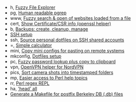 * h, [Fuzzy File Explorer](ex.py)
* pg, [Human readable pgrep](pg.pl)
* www, [Fuzzy search & open of websites loaded from a file](www.py)
* cert, [Show Certificate/CSR info (openssl helper)](cert.pl)
* b, [Backups: create, cleanup, manage](backup.pl)
* [SSH setup](mkssh.pl)
* ssh, [Source personal dotfiles on SSH shared accounts](ssh.pl)
* =, [Simple calculator](calc.pl)
* mini, [Copy mini configs for pasting on remote systems](mini.py)
* mkconfig, [Dotfiles setup](mkconfig/mkconfig.py)
* pc, [Fuzzy password lookup plus copy to clipboard](pc.pl)
* vpn, [OpenVPN helper for NordVPN](vpn.py)
* pics, [Sort camera shots into timestamped folders](pics/pics.py)
* mp, [Easier access to Perl help topics](man.pl)
* rr, [Perl regex REPL](rrepl.pl)
* ha, ['head' all](headall.pl)
* [Generate a Makefile for postfix Berkeley DB (.db) files](mail/makefile-db.pl)
